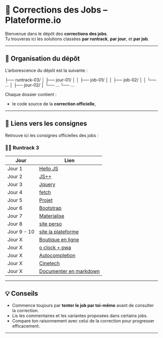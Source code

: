 # 💼 Corrections des Jobs – Plateforme.io

Bienvenue dans le dépôt des **corrections des jobs**.  
Tu trouveras ici les solutions classées **par runtrack**, **par jour**, et **par job**.

---

## 📁 Organisation du dépôt

L’arborescence du dépôt est la suivante :

├── runtrack-03/
│ ├── jour-01/
│ │ ├── job-01/
│ │ ├── job-02/
│ │ └── ...
│ ├── jour-02/
│ └── ...
└── ...


Chaque dossier contient :
- le code source de la **correction officielle**,

---

## 🔗 Liens vers les consignes

Retrouve ici les consignes officielles des jobs :

### 🏃‍♀️ Runtrack 3
| Jour | Lien |
|------|------|
| Jour 1 | [Hello JS](https://drive.google.com/file/d/19ZK_5vW5Lk5nAgP-UBBkYIzgPvc8dYbJ/view) |
| Jour 2 | [JS++](https://drive.google.com/file/d/11Y-bCth1wy-QB29ObN-pWl7uZaEjXP6l/view?usp=share_link) |
| Jour 3 | [Jquery](https://drive.google.com/file/d/1ayLXpKzJrq1c9i5DGJ1Y-zIQN8ATw8eC/view?usp=share_link) |
| Jour 4 | [fetch](https://drive.google.com/file/d/1Zmclc6o0ROfaVxfBmj5vpX3hJBDqeONA/view?usp=share_link) |
| Jour 5 | [Projet](https://drive.google.com/file/d/1eXuVRXO4INescb-wjfAeEk5e0xGfJfZY/view?usp=sharing) |
| Jour 6 | [Bootstrap](https://drive.google.com/file/d/1sIX4zWwpKWjOjoaazo1YMRPTW57iQSKE/view?usp=sharing) |
| Jour 7 | [Materialise](https://drive.google.com/file/d/1PO0zTJGBQuHS3KtyBoI37nk9Xkf7rNX_/view?usp=sharing) |
| Jour 8 | [site perso](https://drive.google.com/file/d/13BLOTCzylxwhyVHDo6f2eogx5sCl6NFF/view?usp=share_link) |
| Jour 9 - 10 | [site la plateforme](https://drive.google.com/file/d/11v92UXhtb6LonxLcYbH7cc9t0k9B9iYR/view?usp=sharing) |
| Jour X | [Boutique en ligne](https://drive.google.com/file/d/13rY0Chw8dCy-xt57OcMPd7YUki39B-nX/view?usp=share_link) |
| Jour X | [o clock + pwa](https://drive.google.com/file/d/1eIMhaGNngIv-l6VSqJ5BE1RVMA2suvWD/view?usp=sharing) |
| Jour X | [Autocompletion](https://drive.google.com/file/d/1HpQNRDurFLYy3G5T09mi-bWIUUn09feH/view?usp=drive_link) |
| Jour X | [Cinetech](https://drive.google.com/file/d/1EA79LagZAInLhmIlRLiF5jmKO_nMc-i3/view?usp=sharing) |
| Jour X | [Documenter en markdown](https://drive.google.com/file/d/11lBKxpYx23YRULJcI5Vx1fyePBCaDaGc/view?usp=drive_link) |

---

## 💡 Conseils

- Commence toujours par **tenter le job par toi-même** avant de consulter la correction.  
- Lis les commentaires et les variantes proposées dans certains jobs.  
- Compare ton raisonnement avec celui de la correction pour progresser efficacement.

---
